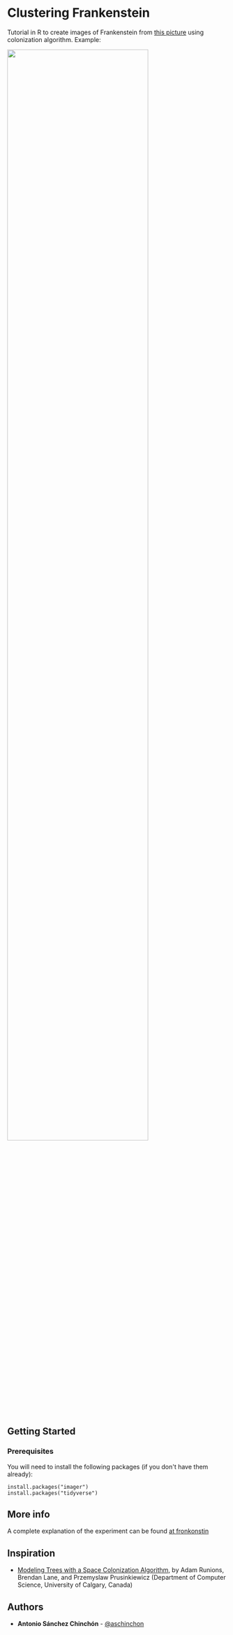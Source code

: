 # Clustering Frankenstein

Tutorial in R to create images of Frankenstein from [this picture](https://fronkonstin.com/wp-content/uploads/2018/04/frankenstein.jpg) using colonization algorithm. Example:

<img src="https://fronkonstin.com/wp-content/uploads/2019/10/franky_colonization.png" width=80%>

## Getting Started

### Prerequisites

You will need to install the following packages (if you don't have them already):

```
install.packages("imager")
install.packages("tidyverse")
```

## More info

A complete explanation of the experiment can be found [at fronkonstin](https://fronkonstin.com/)

## Inspiration

+ [Modeling Trees with a Space Colonization Algorithm](http://algorithmicbotany.org/papers/colonization.egwnp2007.large.pdf), by Adam Runions, Brendan Lane, and Przemyslaw Prusinkiewicz (Department of Computer Science, University of Calgary, Canada)

## Authors

* **Antonio Sánchez Chinchón** - [@aschinchon](https://twitter.com/aschinchon)

